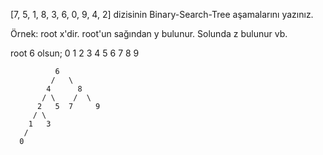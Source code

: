 [7, 5, 1, 8, 3, 6, 0, 9, 4, 2] dizisinin Binary-Search-Tree aşamalarını yazınız.

Örnek: root x'dir. root'un sağından y bulunur. Solunda z bulunur vb.

root 6 olsun; 0 1 2 3 4 5 6 7 8 9

              6
             /   \
            4      8
           / \    /  \
          2   5  7     9
         / \   
        1   3   
       /
      0